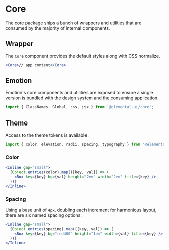 # Core

The core package ships a bunch of wrappers and utilities that are consumed by
the majority of internal components.

## Wrapper

The `Core` component provides the default styles along with
CSS normalize.

```jsx
<Core>// app content</Core>
```

## Emotion

Emotion's core components and utilities are exposed to ensure a single version
is bundled with the design system and the consuming application.

```jsx
import { ClassNames, Global, css, jsx } from '@elemental-ui/core';
```

## Theme

Access to the theme tokens is available.

```jsx
import { color, elevation, radii, spacing, typography } from '@elemental-ui/core';
```

### Color

```jsx live
<Inline gap="small">
  {Object.entries(color).map(([key, val]) => (
    <Box key={key} bg={val} height="2em" width="2em" title={key} />
  ))}
</Inline>
```

### Spacing

Using a base unit of `4px`, doubling each increment for harmonious layout, there
are six named spacing options:

```jsx live
<Inline gap="small">
  {Object.entries(spacing).map(([key, val]) => (
    <Box key={key} bg="red400" height="1em" width={val} title={key} />
  ))}
</Inline>
```
